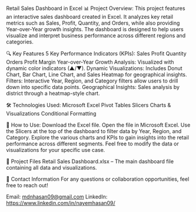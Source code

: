 Retail Sales Dashboard in Excel
📊 Project Overview:
This project features an interactive sales dashboard created in Excel. It analyzes key retail metrics such as Sales, Profit, Quantity, and Orders, while also providing Year-over-Year growth insights. The dashboard is designed to help users visualize and interpret business performance across different regions and categories.

🔍 Key Features
5 Key Performance Indicators (KPIs):
Sales
Profit
Quantity
Orders
Profit Margin
Year-over-Year Growth Analysis: Visualized with dynamic color indicators (▲/▼).
Dynamic Visualizations: Includes Donut Chart, Bar Chart, Line Chart, and Sales Heatmap for geographical insights.
Filters: Interactive Year, Region, and Category filters allow users to drill down into specific data points.
Geographical Insights: Sales analysis by district through a heatmap-style chart.

🛠️ Technologies Used: 
Microsoft Excel
Pivot Tables
Slicers
Charts & Visualizations
Conditional Formatting

🔧 How to Use:
Download the Excel file.
Open the file in Microsoft Excel.
Use the Slicers at the top of the dashboard to filter data by Year, Region, and Category.
Explore the various charts and KPIs to gain insights into the retail performance across different segments.
Feel free to modify the data or visualizations for your specific use case.

📂 Project Files
Retail Sales Dashboard.xlsx – The main dashboard file containing all data and visualizations.

📩 Contact Information
For any questions or collaboration opportunities, feel free to reach out!

Email: mdnhasan09@gmail.com
LinkedIn: https://www.linkedin.com/in/nayemhasan09/

